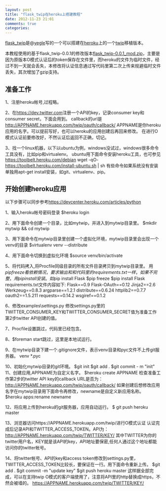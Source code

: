 ```yaml
---
layout: post
title: "flask_twip在heroku上搭建教程"
date: 2012-11-23 21:01
comments: true
categories: 
---
```


[flask_twip](https://github.com/yegle/flask_twip)是@[yegle](http://twitter.com/yegle)写的一个可以搭建在[heroku](http://www.heroku.com/)上的一个[twip](http://code.google.com/p/twip/)移植版本。

本教程使用的基于flask_twip-0.0.1的修改版本[flask_twip-0.0.1_mod.zip](https://github.com/xixitalk/flask_twip/blob/master/release/flask_twip-0.0.1_mod.zip)，主要是因为原版本O模式认证后的token保存在文件里，而heroku的文件为临时文件，经过不到一天就会丢失，本修改将认证信息通过写代码里第二次上传来规避临时文件丢失，其次增加了gzip支持。

准备工作
-

1、注册heroku帐号,过程略。 

2、在<https://dev.twitter.com>注册一个API的key，记录consumer key和consumer secret，下面会用到。 callback的url是
    http://APPNAME.herokuapp.com/twip/oauth/callback/
APPNAME是你heroku应用的名字。可以提前写好，也可以heroku的应用创建后再回来修改。 在进行O模式认证前要修改好，不然认证后返回不正确，切记。

3、找一个linux机器，以下以ubuntu为例，windows没试过，windows很多命令工具没有，比如pip和virtualenv。 ubuntu用下面命令安装heroku工具，也可参见<https://toolbelt.heroku.com/debian>
    wget -qO- https://toolbelt.heroku.com/install-ubuntu.sh | sh
有些命令如果系统没有安装单独用apt-get install安装，如git、virtualenv、pip。

开始创建heroku应用
-

以下步骤可以同步参考<https://devcenter.heroku.com/articles/python>

1、输入heroku帐号密码登录
    $heroku login
    
2、用下面命令创建一个目录，比如mytwip，并进入到mytwip目录里。
    $mkdir mytwip && cd mytwip 

3、用下面命令在mytwip目录里创建一个虚拟化环境，mytwip目录里会出现一个venv的目录 
    $virtualenv venv --distribute

4、用下面命令切换到虚拟化环境 
    $source venv/bin/activate

5、将代码拷入,将Procfile同级目录的所有文件目录拷贝到mytwip目录里。 用$pip freeze看依赖情况，要求输出和和代码里的requirements.txt一样，如果不完整，用pip install安装。 如$pip install Flask 
    $pip freeze
    $pip install Flask
requirements.txt文件内容如下:
	Flask==0.9
	Flask-OAuth==0.12
	Jinja2==2.6
	Werkzeug==0.8.3
	argparse==1.2.1
	distribute==0.6.24
	httplib2==0.7.7
	oauth2==1.5.211
	requests==0.14.2
	wsgiref==0.1.2

6、修改examples\settings.py 修改settings.py里的TWITTER_CONSUMER_KEY和TWITTER_CONSUMER_SECRET值为准备工作第2步twitter API创建的值。 

7、Procfile设置跳过，代码里已经包含。

8、$foreman start跳过，这里是本地试运行。

9、在mytwip目录下建一个.gitignore文件，表示venv目录和pyc文件不上传git服务器。
    venv
    *.pyc

10、初始化mytwip目录的git环境。
    $git init $git add . 
    $git commit - m "init" 
11、创建应用,APPNAME为自定义名字。
    $heroku create APPNAME 
检查准备工作第2步的twitter API key的callback URL是否为：         
    http://APPNAME.herokuapp.com/twip/oauth/callback/
如果创建后想修改应用名字在mytwip目录用下面命令再修改，newname是自定义新应用名称。
    $heroku apps:rename newname

12、将应用上传到heroku的git服务器，应用自动运行。
    $ git push heroku master 

13、浏览器访问https://APPNAME.herokuapp.com/twip/进行O模式认证 认证完成后记录API和TWITTER_ACCESS_TOKEN。API为：
    http://APPNAME.herokuapp.com/twip/TWITTER/KEY/
其中TWITTER为你的twitter用户名，KEY就是该API的key，API地址要保密,任何人通过这个地址都能访问你的twitter帐号。

14、将twitter帐号、API的key和access token修改到settings.py里，TWITTER_ACCESS_TOKEN比较长，要保证在一行。用下面命令重新上传。 
    $git add . 
    $git commit -m "update key" 
    $git push heroku master 
这样据全部完成，可以在支持twip O模式的客户端使用了，注意将API里的http替换成https，不然会被墙的。
    https://APPNAME.herokuapp.com/twip/TWITTER/KEY/
